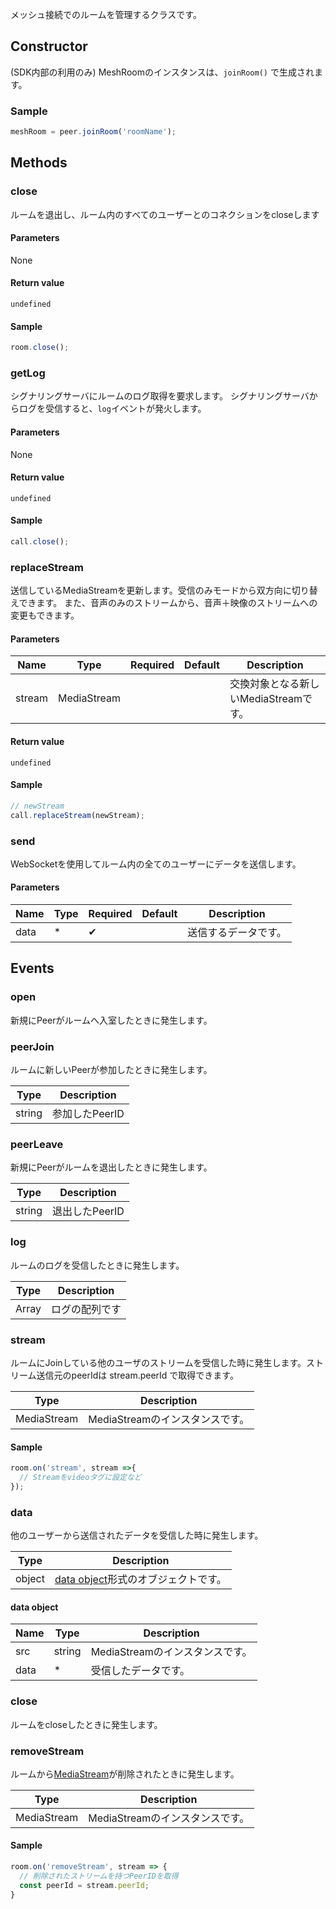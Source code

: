 メッシュ接続でのルームを管理するクラスです。

## Constructor

(SDK内部の利用のみ) MeshRoomのインスタンスは、`joinRoom()` で生成されます。

### Sample

```js
meshRoom = peer.joinRoom('roomName');
```

## Methods

### close

ルームを退出し、ルーム内のすべてのユーザーとのコネクションをcloseします

#### Parameters

None

#### Return value 

`undefined`

#### Sample

```js
room.close();
```

### getLog

シグナリングサーバにルームのログ取得を要求します。
シグナリングサーバからログを受信すると、`log`イベントが発火します。

#### Parameters

None

#### Return value 

`undefined`

#### Sample

```js
call.close();
```

### replaceStream

送信しているMediaStreamを更新します。受信のみモードから双方向に切り替えできます。
また、音声のみのストリームから、音声＋映像のストリームへの変更もできます。

#### Parameters

| Name | Type | Required | Default | Description |
| --- | --- | --- | --- | --- |
| stream | MediaStream | | | 交換対象となる新しいMediaStreamです。 |

#### Return value 

`undefined`

#### Sample

```js
// newStream
call.replaceStream(newStream);
```

### send

WebSocketを使用してルーム内の全てのユーザーにデータを送信します。

#### Parameters

| Name | Type | Required | Default | Description |
| --- | --- | --- | --- | --- |
| data | * | ✔ | | 送信するデータです。|

## Events

### open

新規にPeerがルームへ入室したときに発生します。

### peerJoin

ルームに新しいPeerが参加したときに発生します。

|Type|Description|
|----|----|
|string|参加したPeerID|

### peerLeave

新規にPeerがルームを退出したときに発生します。

|Type|Description|
|----|----|
|string|退出したPeerID|

### log

ルームのログを受信したときに発生します。

|Type|Description|
|----|----|
|Array|ログの配列です|

### stream 

ルームにJoinしている他のユーザのストリームを受信した時に発生します。ストリーム送信元のpeerIdは stream.peerId で取得できます。

|Type|Description|
|----|----|
|MediaStream|MediaStreamのインスタンスです。|

#### Sample

```js
room.on('stream', stream =>{
  // Streamをvideoタグに設定など
});
```

### data

他のユーザーから送信されたデータを受信した時に発生します。

|Type|Description|
|----|----|
|object|[data object](#data-object)形式のオブジェクトです。|

#### data object

|Name|Type|Description|
|---|----|----|
|src|string|MediaStreamのインスタンスです。|
|data|*|受信したデータです。|

### close

ルームをcloseしたときに発生します。

### removeStream

ルームから[MediaStream](https://developer.mozilla.org/en-US/docs/Web/API/MediaStream)が削除されたときに発生します。

|Type|Description|
|----|----|
|MediaStream|MediaStreamのインスタンスです。|

#### Sample

```js
room.on('removeStream', stream => {
  // 削除されたストリームを持つPeerIDを取得
  const peerId = stream.peerId;
}
```